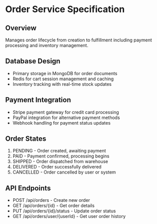 # Order Service Specification

## Overview
Manages order lifecycle from creation to fulfillment including payment processing and inventory management.

## Database Design
- Primary storage in MongoDB for order documents
- Redis for cart session management and caching
- Inventory tracking with real-time stock updates

## Payment Integration
- Stripe payment gateway for credit card processing
- PayPal integration for alternative payment methods
- Webhook handling for payment status updates

## Order States
1. PENDING - Order created, awaiting payment
2. PAID - Payment confirmed, processing begins
3. SHIPPED - Order dispatched from warehouse
4. DELIVERED - Order successfully delivered
5. CANCELLED - Order cancelled by user or system

## API Endpoints
- POST /api/orders - Create new order
- GET /api/orders/{id} - Get order details
- PUT /api/orders/{id}/status - Update order status
- GET /api/orders/user/{userId} - Get user order history

